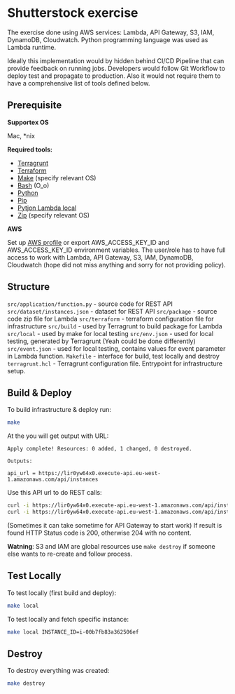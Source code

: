 # Shutterstock exercise
The exercise done using AWS services: Lambda, API Gateway, S3, IAM, DynamoDB, Cloudwatch. Python programming language 
was used as Lambda runtime.

Ideally this implementation would by hidden behind CI/CD Pipeline that can provide feedback on 
running jobs. Developers would follow Git Workflow to deploy test and propagate to production. 
Also it would not require them to have a comprehensive list of tools defined below.

## Prerequisite
**Supportex OS**

Mac, *nix

**Required tools:**

  * [Terragrunt](https://terragrunt.gruntwork.io/docs/getting-started/install/)
  * [Terraform](https://learn.hashicorp.com/terraform/azure/install_az)
  * [Make](https://www.google.com/search?rlz=1C5CHFA_enIE822IE822&sxsrf=ALeKk01Dr4RmnLDj7Leh6ARUhcAqGgSO8A%3A1587639688706&ei=iHWhXs_cKomU1fAP-LSZuAc&q=how+to+install+make&oq=how+to+install+make&gs_lcp=CgZwc3ktYWIQAzIHCAAQFBCHAjICCAAyAggAMgIIADICCAAyAggAMgIIADICCAAyAggAMgIIADoECAAQRzoECCMQJzoFCAAQkQI6BAgAEEM6BQgAEIMBUNsWWKc0YLxDaABwAXgBgAGwAYgBqwuSAQQxNi4zmAEAoAEBqgEHZ3dzLXdpeg&sclient=psy-ab&ved=0ahUKEwjPwLTdsv7oAhUJShUIHXhaBncQ4dUDCAw&uact=5) (specify relevant OS)
  * [Bash](https://www.google.com/search?q=how+to+install+bash&rlz=1C5CHFA_enIE822IE822&oq=how+to+install+bash&aqs=chrome..69i57j69i60.2987j0j4&sourceid=chrome&ie=UTF-8) (O_o)
  * [Python](https://www.codecademy.com/articles/install-python)
  * [Pip](https://pip.pypa.io/en/stable/installing/)
  * [Pytjon Lambda local](https://pypi.org/project/python-lambda-local/)
  * [Zip](https://www.google.com/search?q=how+to+install+zip&rlz=1C5CHFA_enIE822IE822&oq=how+to+install+zip&aqs=chrome..69i57.25970j0j4&sourceid=chrome&ie=UTF-8) (specify relevant OS)
  
**AWS**

Set up [AWS profile](https://docs.aws.amazon.com/cli/latest/userguide/cli-chap-configure.html) or export 
AWS_ACCESS_KEY_ID and AWS_ACCESS_KEY_ID environment variables. The user/role has to have full access to work
with Lambda, API Gateway, S3, IAM, DynamoDB, Cloudwatch (hope did not miss anything and sorry for not
providing policy).

## Structure

`src/application/function.py` - source code for REST API
`src/dataset/instances.json` - dataset for REST API
`src/package` - source code zip file for Lambda
`src/terraform` - terraform configuration file for infrastructure
`src/build` - used by Terragrunt to build package for Lambda
`src/local` - used by make for local testing
`src/env.json` - used for local testing, generated by Terragrunt (Yeah could be done differently)
`src/event.json` - used for local testing, contains values for event parameter in Lambda function.
`Makefile` - interface for build, test locally and destroy
`terragrunt.hcl` - Terragrunt configuration file. Entrypoint for infrastructure setup.

## Build & Deploy
To build infrastructure & deploy run:
```bash
make
```

At the you will get output with URL:

```
Apply complete! Resources: 0 added, 1 changed, 0 destroyed.

Outputs:

api_url = https://lir0yw64x0.execute-api.eu-west-1.amazonaws.com/api/instances
```

Use this API url to do REST calls:
```bash
curl -i https://lir0yw64x0.execute-api.eu-west-1.amazonaws.com/api/instances
curl -i https://lir0yw64x0.execute-api.eu-west-1.amazonaws.com/api/instances/i-00b7fb83a362506ef
```
(Sometimes it can take sometime for API Gateway to start work)
If result is found HTTP Status code is 200, otherwise 204 with no content.

**Watning**: S3 and IAM are global resources use `make destroy` if someone else wants to re-create and follow 
process.

## Test Locally
To test locally (first build and deploy):
```bash
make local
```

To test locally and fetch specific instance:
```bash
make local INSTANCE_ID=i-00b7fb83a362506ef
```

## Destroy

To destroy everything was created:
```bash
make destroy
```

